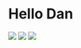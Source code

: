 # Hello Dan

<img src="https://media0.giphy.com/media/sp685iuIEGuys/200.gif"/>

<img src="https://sun9-55.userapi.com/impf/W3UUPe___feov74TmdaoAQKg6ushri3F04yYgw/41IKAVJ0L2U.jpg?size=600x520&quality=96&proxy=1&sign=875c27261ee538560fc02b5ceb7352b3&type=album"/>

<img src="https://psv4.userapi.com/c856432/u147126740/docs/d3/fb5cfc998675/white_cat_watching-1.png?extra=TXn9mAvpK5Tc2hgxdXn3xhTWGJFdpo9HMTe7KqWPOEZ1A_gBkRXodr-PPMlq-m47A8pnLOrn9B4jdUHG3amPVA9mhaWo6c0AW_-kgeRmcZuBw3l-TJN3fsOLQsgLmCezL-HHlRVWs5I41_NX6oxl_JU2QQ"/>
